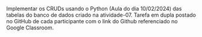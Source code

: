 Implementar os CRUDs usando o Python (Aula do dia 10/02/2024) das tabelas do banco de dados criado na atividade-07.
Tarefa em dupla postado no GitHub de cada participante com o link do Github referenciado no Google Classroom.

